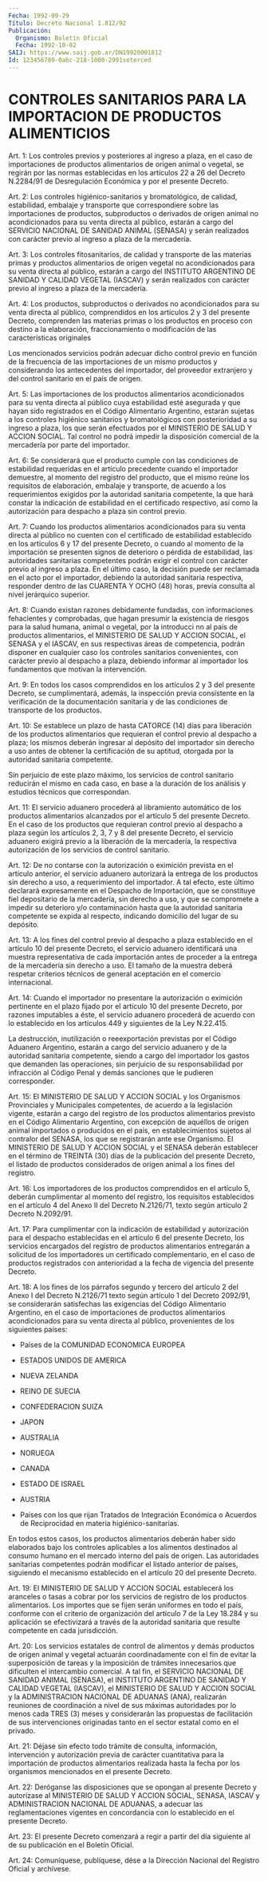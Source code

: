 ```yaml
---
Fecha: 1992-09-29
Título: Decreto Nacional 1.812/92
Publicación:
  Organismo: Boletín Oficial
  Fecha: 1992-10-02
SAIJ: https://www.saij.gob.ar/DN19920001812
Id: 123456789-0abc-218-1000-2991soterced
---
```

# CONTROLES SANITARIOS PARA LA IMPORTACION DE PRODUCTOS ALIMENTICIOS

<a id="1"></a>
Art. 1: Los controles previos y posteriores al ingreso a plaza, en el  caso  de  importaciones  de productos alimentarios de origen animal o vegetal, se regirán por  las  normas  establecidas  en los artículos  22 a 26 del Decreto N.2284/91 de Desregulación Económica y por el presente Decreto.

<a id="2"></a>
Art. 2: Los controles higiénico-sanitarios y bromatológico, de calidad,  estabilidad,  embalaje  y  transporte  que correspondiere sobre las importaciones de productos, subproductos  o  derivados de origen  animal no acondicionados para su venta directa al  público, estarán a  cargo del SERVICIO NACIONAL DE SANIDAD ANIMAL (SENASA) y serán realizados  con  carácter  previo  al  ingreso  a plaza de la mercadería.

<a id="3"></a>
Art.  3: Los controles fitosanitarios, de calidad y transporte de las materias  primas  y productos alimentarios de origen vegetal no acondicionados para su  venta  directa  al  público,  estarán  a cargo   del  INSTITUTO  ARGENTINO  DE  SANIDAD  Y  CALIDAD  VEGETAL (IASCAV)  y serán realizados con carácter previo al ingreso a plaza de la mercadería.

<a id="4"></a>
Art. 4: Los productos, subproductos o derivados no acondicionados  para  su  venta directa al público, comprendidos en los artículos 2 y 3 del presente  Decreto,  comprenden las materias primas  o los productos en proceso con destino  a  la  elaboración, fraccionamiento  o  modificación  de las características originales

Los mencionados servicios podrán adecuar  dicho  control previo en función  de  la  frecuencia  de  las  importaciones  de  un   mismo productos  y  considerando  los  antecedentes  del  importador, del proveedor extranjero y del control sanitario en el país  de origen.

<a id="5"></a>
Art.  5:  Las  importaciones  de  los  productos  alimentarios acondicionados  para  su  venta directa al público cuya estabilidad esté  asegurada  y  que  hayan    sido  registrados  en  el  Código Alimentario Argentino, estarán sujetas  a  los  controles higiénico sanitarios  y  bromatológicos  con  posterioridad  a su  ingreso  a plaza,  los  que  serán  efectuados  por el MINISTERIO DE  SALUD  Y ACCION  SOCIAL.  Tal  control  no  podrá  impedir   la  disposición comercial de la mercadería por parte del importador.

<a id="6"></a>
Art.  6:  Se  considerará  que  el  producto  cumple  con  las condiciones  de  estabilidad  requeridas  en el artículo precedente cuando  el  importador  demuestre,  al  momento  del  registro  del producto,  que  el  mismo  reúne  los  requisitos  de  elaboración, embalaje  y  transporte, de acuerdo a los  requerimientos  exigidos por la autoridad  sanitaria  competente,  la  que  hará  constar la indicación  de  estabilidad en el certificado respectivo, así  como la  autorización  para    despacho  a  plaza  sin  control  previo.

<a id="7"></a>
Art.  7: Cuando los productos alimentarios acondicionados para su venta directa  al  público  no  cuenten  con  el  certificado de estabilidad  establecido  en  los  artículos  6  y  17 del presente Decreto, o cuando al momento de la importación se presenten  signos de  deterioro  o pérdida de estabilidad, las autoridades sanitarias competentes  podrán  exigir  el  control  con  carácter  previo  al ingreso  a  plaza.  En  el  último  caso,  la  decisión  puede  ser reclamada en  el  acto  por  el  importador,  debiendo la autoridad sanitaria respectiva, responder dentro de las CUARENTA  Y OCHO (48) horas, previa consulta al nivel jerárquico superior.

<a id="8"></a>
Art.  8:  Cuando  existan  razones  debidamente  fundadas, con informaciones  fehacientes  y  comprobadas,  que hagan presumir  la existencia de riesgos para la salud humana, animal  o  vegetal, por la  introducci  nn al país de productos alimentarios, el MINISTERIO DE SALUD Y ACCION SOCIAL, el SENASA y el IASCAV, en sus respectivas áreas  de  competencia,  podrán  disponer  en cualquier caso los controles sanitarios convenientes, con carácter  previo al despacho  a  plaza, debiendo informar al importador los fundamentos que motivan la intervención.

<a id="9"></a>
Art. 9: En todos los casos comprendidos en los artículos 2 y 3 del presente  Decreto,  se  cumplimentará,  además,  la  inspección previa    consistente   en  la  verificación  de  la  documentación sanitaria y de las condiciones  de  transporte  de  los  productos.

<a id="10"></a>
Art. 10: Se establece un plazo de hasta CATORCE (14) días para liberación  de  los productos alimentarios que requieran el control previo  al  despacho  a  plaza;  los  mismos  deberán  ingresar  al depósito del  importador  sin  derecho  a  uso  antes de obtener la certificación  de  su aptitud, otorgada por la autoridad  sanitaria competente.

Sin  perjuicio de este  plazo  máximo,  los  servicios  de  control sanitario  reducirán  el  mismo en cada caso, en base a la duración de los análisis y estudios técnicos que correspondan.

<a id="11"></a>
Art.  11:  El  servicio  aduanero  procederá  al  libramiento automático    de  los  productos  alimentarios  alcanzados  por  el artículo 5 del  presente  Decreto.  En el caso de los productos que requieran control previo al despacho  a  plaza  según los artículos 2,  3,  7  y  8 del presente Decreto, el servicio aduanero  exigirá previo a la liberación de la mercadería, la respectiva autorización de los servicios de control sanitario.

<a id="12"></a>
Art.  12:  De  no  contarse  con  la  autorización o eximición prevista en el artículo anterior, el servicio  aduanero  autorizará la entrega de los productos sin derecho a uso, a requerimiento  del importador.  A tal efecto, este último declarará expresamente en el Despacho de Importación,  que  se constituye fiel depositario de la mercadería, sin derecho a uso, y  que  se  compromete  a impedir su deterioro  y/o  contaminación  hasta  que  la  autoridad  sanitaria competente se expida al respecto, indicando domicilio del lugar  de su depósito.

<a id="13"></a>
Art.  13:  A  los fines del control previo al despacho a plaza establecido en el artículo  10  del  presente  Decreto, el servicio aduanero   identificará  una  muestra  representativa    de    cada importación  antes  de  proceder  a la entrega de la mercadería sin derecho a uso. El tamaño de la muestra  deberá  respetar  criterios técnicos  de  general  aceptación  en  el  comercio  internacional.

<a id="14"></a>
Art.  14: Cuando el importador no presentare la autorización o eximición pertinente  en  el  plazo  fijado  por el artículo 10 del presente  Decreto,  por  razones  imputables  a éste,  el  servicio aduanero procederá de acuerdo con lo establecido  en  los artículos 449 y siguientes de la Ley N.22.415.

La  destrucción, inutilización o reeexportación previstas  por  el Código  Aduanero Argentino, estarán a cargo del servicio aduanero y de  la  autoridad    sanitaria   competente,  siendo  a  cargo  del importador los gastos que demanden  las  operaciones, sin perjuicio de  su  responsabilidad  por  infracción al Código  Penal  y  demás sanciones que le pudieren corresponder.

<a id="15"></a>
Art.  15:  El  MINISTERIO  DE  SALUD  Y  ACCION  SOCIAL  y los Organismos Provinciales y Municipales competentes, de acuerdo a  la legislación  vigente, estarán a cargo del registro de los productos alimentarios previsto  en  el  Código  Alimentario  Argentino,  con excepción  de  aquéllos de origen animal importados o producidos en el país, en establecimientos  sujetos  al contralor del SENASA, los que se registrarán ante ese Organismo. El  MINISTERIO  DE  SALUD  Y ACCION  SOCIAL  y  el  SENASA  deberán  establecer en el término de TREINTA  (30)  días  de  la  publicación del presente  Decreto,  el listado de productos considerados  de origen animal a los fines del registro.

<a id="16"></a>
Art.  16: Los importadores de los productos comprendidos en el artículo 5,  deberán  cumplimentar  al  momento  del  registro, los requisitos  establecidos en el artículo 4 del Anexo II del  Decreto N.2126/71, texto según artículo 2 Decreto N.2092/91.

<a id="17"></a>
Art.  17: Para cumplimentar con la indicación de estabilidad y autorización  para  el  despacho  establecidas en el artículo 6 del presente  Decreto,  los  servicios  encargados    del  registro  de productos  alimentarios entregarán a solicitud de los  importadores un certificado  complementario, en el caso de productos registrados con anterioridad  a  la  fecha  de  vigencia  del presente Decreto.

<a id="18"></a>
Art.  18:  A  los  fines de los párrafos segundo y tercero del artículo 2 del Anexo I del  Decreto  N.2126/71 texto según artículo 1 del Decreto 2092/91, se considerarán  satisfechas  las exigencias del  Código  Alimentario Argentino, en el caso de importaciones  de productos alimentarios  acondicionados  para  su  venta  directa al público, provenientes de los siguientes países:

- Países de la COMUNIDAD ECONOMICA EUROPEA

- ESTADOS UNIDOS DE AMERICA

- NUEVA ZELANDA

- REINO DE SUECIA

- CONFEDERACION SUIZA

- JAPON

- AUSTRALIA

- NORUEGA

- CANADA

- ESTADO DE ISRAEL

- AUSTRIA

-  Países  con  los que rijan Tratados de Integración Económica  o Acuerdos  de  Reciprocidad   en  materia  higiénico-sanitarias.

En  todos estos casos, los productos  alimentarios  deberán  haber sido elaborados  bajo  los  controles  aplicables  a  los alimentos destinados  al  consumo  humano en el mercado interno del  país  de origen. Las autoridades sanitarias  competentes podrán modificar el listado anterior de países, siguiendo  el  mecanismo establecido en el artículo 20 del presente Decreto.

<a id="19"></a>
Art. 19: El MINISTERIO DE SALUD Y ACCION SOCIAL establecerá los aranceles  o  tasas  a  cobrar por los servicios de registro de los productos alimentarios. Los  importes  que se fijen serán uniformes en  todo  el  país, conforme con el criterio  de  organización  del artículo 7 de la  Ley  18.284  y  su  aplicación  se efectivizará a través  de  la autoridad sanitaria que resulte competente  en  cada jurisdicción.

<a id="20"></a>
Art.  20:  Los  servicios  estatales de control de alimentos y demás productos de origen animal y vegetal actuarán coordinadamente con el fin de evitar  la  superposición de tareas y la  imposición  de  trámites  innecesarios  que    dificulten    el intercambio  comercial.  A tal fin, el SERVICIO NACIONAL DE SANIDAD ANIMAL  (SENASA),  el INSTITUTO  ARGENTINO  DE  SANIDAD  Y  CALIDAD VEGETAL (IASCAV), el  MINISTERIO  DE  SALUD  Y  ACCION  SOCIAL y la ADMINISTRACION  NACIONAL DE ADUANAS (ANA), realizarán reuniones  de coordinación a nivel  de  sus máximas autoridades por lo menos cada TRES (3) meses y considerarán  las  propuestas  de  facilitación de sus  intervenciones originadas tanto en el sector estatal  como  en el privado.

<a id="21"></a>
Art. 21: Déjase sin efecto todo trámite de consulta, información,    intervención  y  autorización  previa  de  carácter cuantitativa  para    la   importación  de  productos  alimentarios realizada  hasta la fecha por  los  organismos  mencionados  en  el presente Decreto.

<a id="22"></a>
Art. 22: Deróganse las disposiciones que se opongan al presente Decreto  y  autorízase  al  MINISTERIO  DE  SALUD  Y ACCION SOCIAL, SENASA, IASCAV y ADMINISTRACION NACIONAL DE ADUANAS,  a adecuar las reglamentaciones vigentes en concordancia con lo establecido  en el presente Decreto.

<a id="23"></a>
Art. 23: El presente Decreto comenzará a regir a partir del día siguiente al de su publicación en el Boletín Oficial.

<a id="24"></a>
Art. 24: Comuníquese, publíquese, dése a la Dirección Nacional del Registro Oficial y archívese.